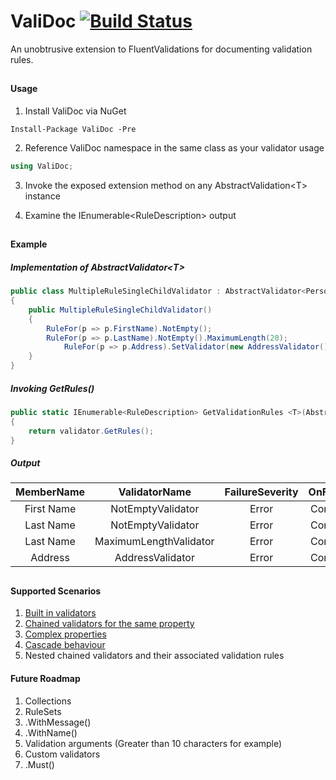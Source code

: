 # ValiDoc [![Build Status](https://travis-ci.org/JamieKeeling/ValiDoc.svg?branch=master)](https://travis-ci.org/JamieKeeling/ValiDoc)

An unobtrusive extension to FluentValidations for documenting validation rules.

##

#### Usage

1. Install ValiDoc via NuGet

```<language>
Install-Package ValiDoc -Pre
```

2. Reference ValiDoc namespace in the same class as your validator usage

```csharp
using ValiDoc;
```

3. Invoke the exposed extension method on any AbstractValidation&lt;T&gt; instance

4. Examine the IEnumerable&lt;RuleDescription&gt; output

##

#### Example

##### Implementation of AbstractValidator&lt;T&gt;

```csharp
public class MultipleRuleSingleChildValidator : AbstractValidator<Person>
{
	public MultipleRuleSingleChildValidator()
	{
	    RuleFor(p => p.FirstName).NotEmpty();
	    RuleFor(p => p.LastName).NotEmpty().MaximumLength(20);
            RuleFor(p => p.Address).SetValidator(new AddressValidator());
	}
}
```
  
##### Invoking GetRules()

```csharp
public static IEnumerable<RuleDescription> GetValidationRules <T>(AbstractValidator<T> validator)
{
    return validator.GetRules();
}
```


##### Output

| MemberName        | ValidatorName           | FailureSeverity  | OnFailure |
| :-------------: |:-------------:| :-----:|:---------:|
| First Name      | NotEmptyValidator | Error | Continue |
| Last Name      | NotEmptyValidator      |   Error | Continue |
| Last Name | MaximumLengthValidator      |    Error | Continue |
| Address | AddressValidator | Error | Continue |

## 
#### Supported Scenarios

1. [Built in validators](https://github.com/JeremySkinner/FluentValidation/wiki/c.-Built-In-Validators)
2. [Chained validators for the same property](https://github.com/JeremySkinner/FluentValidation/wiki/b.-Creating-a-Validator#chaining-validators-for-the-same-property)
3. [Complex properties](https://github.com/JeremySkinner/FluentValidation/wiki/b.-Creating-a-Validator#complex-properties)
4. [Cascade behaviour](https://github.com/JeremySkinner/FluentValidation/wiki/d.-Configuring-a-Validator#setting-the-cascade-mode)
5. Nested chained validators and their associated validation rules


#### Future Roadmap

1. Collections
2. RuleSets
3. .WithMessage()
4. .WithName()
5. Validation arguments (Greater than 10 characters for example)
6. Custom validators
7. .Must()

